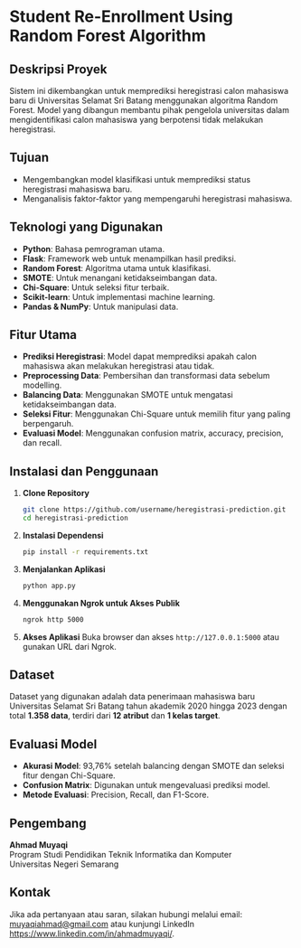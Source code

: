 # Student Re-Enrollment Using Random Forest Algorithm

## Deskripsi Proyek
Sistem ini dikembangkan untuk memprediksi heregistrasi calon mahasiswa baru di Universitas Selamat Sri Batang menggunakan algoritma Random Forest. Model yang dibangun membantu pihak pengelola universitas dalam mengidentifikasi calon mahasiswa yang berpotensi tidak melakukan heregistrasi.

## Tujuan
- Mengembangkan model klasifikasi untuk memprediksi status heregistrasi mahasiswa baru.
- Menganalisis faktor-faktor yang mempengaruhi heregistrasi mahasiswa.

## Teknologi yang Digunakan
- **Python**: Bahasa pemrograman utama.
- **Flask**: Framework web untuk menampilkan hasil prediksi.
- **Random Forest**: Algoritma utama untuk klasifikasi.
- **SMOTE**: Untuk menangani ketidakseimbangan data.
- **Chi-Square**: Untuk seleksi fitur terbaik.
- **Scikit-learn**: Untuk implementasi machine learning.
- **Pandas & NumPy**: Untuk manipulasi data.

## Fitur Utama
- **Prediksi Heregistrasi**: Model dapat memprediksi apakah calon mahasiswa akan melakukan heregistrasi atau tidak.
- **Preprocessing Data**: Pembersihan dan transformasi data sebelum modelling.
- **Balancing Data**: Menggunakan SMOTE untuk mengatasi ketidakseimbangan data.
- **Seleksi Fitur**: Menggunakan Chi-Square untuk memilih fitur yang paling berpengaruh.
- **Evaluasi Model**: Menggunakan confusion matrix, accuracy, precision, dan recall.

## Instalasi dan Penggunaan
1. **Clone Repository**
   ```bash
   git clone https://github.com/username/heregistrasi-prediction.git
   cd heregistrasi-prediction
   ```
2. **Instalasi Dependensi**
   ```bash
   pip install -r requirements.txt
   ```
3. **Menjalankan Aplikasi**
   ```bash
   python app.py
   ```
4. **Menggunakan Ngrok untuk Akses Publik**
   ```bash
   ngrok http 5000
   ```
5. **Akses Aplikasi**
   Buka browser dan akses `http://127.0.0.1:5000` atau gunakan URL dari Ngrok.

## Dataset
Dataset yang digunakan adalah data penerimaan mahasiswa baru Universitas Selamat Sri Batang tahun akademik 2020 hingga 2023 dengan total **1.358 data**, terdiri dari **12 atribut** dan **1 kelas target**.

## Evaluasi Model
- **Akurasi Model**: 93,76% setelah balancing dengan SMOTE dan seleksi fitur dengan Chi-Square.
- **Confusion Matrix**: Digunakan untuk mengevaluasi prediksi model.
- **Metode Evaluasi**: Precision, Recall, dan F1-Score.

## Pengembang
**Ahmad Muyaqi**  
Program Studi Pendidikan Teknik Informatika dan Komputer  
Universitas Negeri Semarang

## Kontak
Jika ada pertanyaan atau saran, silakan hubungi melalui email: muyaqiahmad@gmail.com atau kunjungi LinkedIn https://www.linkedin.com/in/ahmadmuyaqi/.

